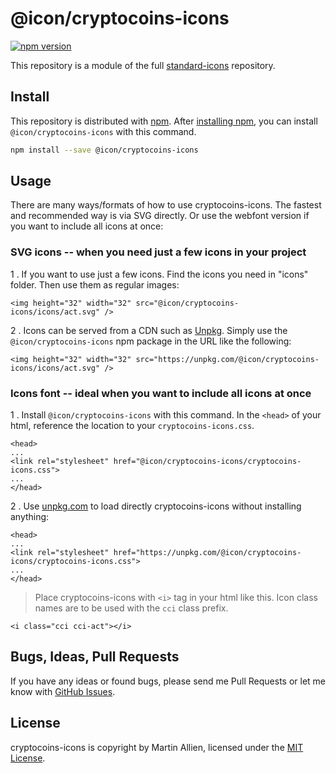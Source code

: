 # @icon/cryptocoins-icons

[![npm version](https://img.shields.io/npm/v/@icon/cryptocoins-icons.svg)](https://www.npmjs.org/package/@icon/cryptocoins-icons)

This repository is a module of the full [standard-icons][standard-icons] repository.

## Install

This repository is distributed with [npm]. After [installing npm][install-npm], you can install `@icon/cryptocoins-icons` with this command.

```bash
npm install --save @icon/cryptocoins-icons
```

## Usage

There are many ways/formats of how to use cryptocoins-icons. The fastest and recommended way is via SVG directly. Or use the webfont version if you want to include all icons at once:

### SVG icons -- when you need just a few icons in your project

1 . If you want to use just a few icons. Find the icons you need in "icons" folder. Then use them as regular images:

```
<img height="32" width="32" src="@icon/cryptocoins-icons/icons/act.svg" />
```

2 . Icons can be served from a CDN such as [Unpkg][Unpkg]. Simply use the `@icon/cryptocoins-icons` npm package in the URL like the following:

```
<img height="32" width="32" src="https://unpkg.com/@icon/cryptocoins-icons/icons/act.svg" />
```

### Icons font -- ideal when you want to include all icons at once

1 . Install `@icon/cryptocoins-icons` with this command. In the `<head>` of your html, reference the location to your `cryptocoins-icons.css`.

```
<head>
...
<link rel="stylesheet" href="@icon/cryptocoins-icons/cryptocoins-icons.css">
...
</head>
```

2 . Use [unpkg.com][Unpkg] to load directly cryptocoins-icons without installing anything:

```
<head>
...
<link rel="stylesheet" href="https://unpkg.com/@icon/cryptocoins-icons/cryptocoins-icons.css">
...
</head>
```

> Place cryptocoins-icons with `<i>` tag in your html like this. Icon class names are to be used with the `cci` class prefix.

```
<i class="cci cci-act"></i>
```


## Bugs, Ideas, Pull Requests

If you have any ideas or found bugs, please send me Pull Requests or let me know with [GitHub Issues][github issues].

## License

cryptocoins-icons is copyright by Martin Allien, licensed under the [MIT License][license].

[license]: https://creativecommons.org/publicdomain/zero/1.0/
[standard-icons]: https://github.com/thecreation/standard-icons
[npm]: https://www.npmjs.com/
[install-npm]: https://docs.npmjs.com/getting-started/installing-node
[sass]: http://sass-lang.com/
[github issues]: https://github.com/thecreation/standard-icons/issues
[Unpkg]: https://unpkg.com
